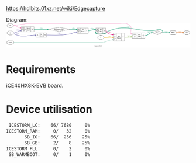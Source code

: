 https://hdlbits.01xz.net/wiki/Edgecapture

Diagram:\
![](diagram.svg)

# Requirements

iCE40HX8K-EVB board.

# Device utilisation

```
 ICESTORM_LC:    66/ 7680     0%
ICESTORM_RAM:     0/   32     0%
       SB_IO:    66/  256    25%
       SB_GB:     2/    8    25%
ICESTORM_PLL:     0/    2     0%
 SB_WARMBOOT:     0/    1     0%
```